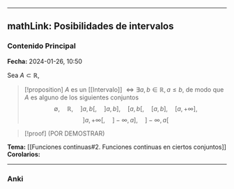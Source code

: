 
---
mathLink: Posibilidades de intervalos
---
### Contenido Principal

**Fecha:** 2024-01-26, 10:50

Sea $A \subset \mathbb R$,
> [!proposition]
> $A$ es un [[Intervalo]] $\iff \exists a,b \in \mathbb R, a \le b$, de modo que $A$ es alguno de los siguientes conjuntos
> $$\emptyset, \quad \mathbb R, \quad ]a,b[, \quad ]a,b], \quad [a,b[, \quad  [a,b], \quad [a, +\infty],$$
>  $$]a, +\infty[, \quad ]-\infty, a], \quad ]-\infty, a[$$

> [!proof]
> (POR DEMOSTRAR)


**Tema:** [[Funciones continuas#2. Funciones continuas en ciertos conjuntos]]
**Corolarios:**

---
### Anki
